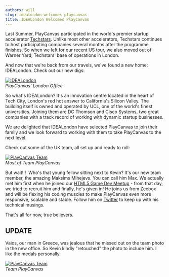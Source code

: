```yaml
---
authors: will
slug: idealondon-welcomes-playcanvas
title: IDEALondon Welcomes PlayCanvas
---
```


Last Summer, PlayCanvas participated in the world's premier startup accelerator [Techstars](https://www.techstars.com/). Unlike most other accelerators, Techstars continues to host participating companies several months after the programme finishes. So when we left for our recent US tour, we also moved out of Warner Yard, Techstars' base of operations in London.

And now that we're back from our travels, we've found a new home: IDEALondon. Check out our new digs:

[![IDEALondon](/img/idealondon.jpg)](/img/idealondon.jpg)  
_PlayCanvas' London Office_

So what's IDEALondon? It's an innovation centre located in the heart of Tech City, London's red hot answer to California's Silicon Valley. The building itself is owned and operated by UCL, one of the world's finest universities. Joining them are DC Thomson and Cisco Systems, two great companies with a track record of working with dynamic startup businesses.

We are delighted that IDEALondon have selected PlayCanvas to join their family and we look forward to working with them to take PlayCanvas to the next level.

Check out some of the UK team, all set up and ready to roll:

[![PlayCanvas Team](/img/team-2014.jpg)](/img/team-2014.jpg)  
_Most of Team PlayCanvas_

But wait!!!  Who's that young fellow sitting next to Kevin? It's our new team member, the amazing Maksims Mihejevs. You can call him Max. We actually met him first when he joined our [HTML5 Game Dev Meetup](http://www.meetup.com/London-HTML5-Game-Developers/) - from that day, we tried to recruit him and finally, he's given in! He joins us from Zeebox and will be flexing his coding muscles to make PlayCanvas even more responsive, scalable and stable. Follow him on [Twitter](https://twitter.com/mrmaxm) to keep up with his technical musings.

That's all for now, true believers.

## UPDATE

Vaios, our man in Greece, was jealous that he missed out on the team photo in the new office. So Kevin kindly "retouched" the photo to include him. I like the medals personally.

[![PlayCanvas Team](/img/team_photo_small.jpg)](/img/team_photo_small.jpg)  
_Team PlayCanvas_
